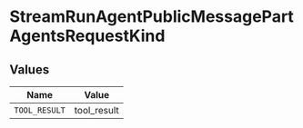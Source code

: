 # StreamRunAgentPublicMessagePartAgentsRequestKind


## Values

| Name          | Value         |
| ------------- | ------------- |
| `TOOL_RESULT` | tool_result   |